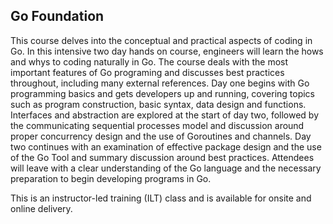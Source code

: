 ## Go Foundation

This course delves into the conceptual and practical aspects of coding in Go. In this intensive two day hands on course, engineers will learn the hows and whys to coding naturally in Go. The course deals with the most important features of Go programing and discusses best practices throughout, including many external references. Day one begins with Go programming basics and gets developers up and running, covering topics such as program construction, basic syntax, data design and functions. Interfaces and abstraction are explored at the start of day two, followed by the communicating sequential processes model and discussion around proper concurrency design and the use of Goroutines and channels. Day two continues with an examination of effective package design and the use of the Go Tool and summary discussion around best practices. Attendees will leave with a clear understanding of the Go language and the necessary preparation to begin developing programs in Go.

This is an instructor-led training (ILT) class and is available for onsite and online delivery.
